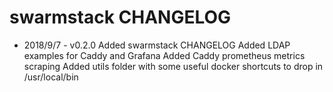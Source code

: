 # swarmstack CHANGELOG

* 2018/9/7 - v0.2.0
    Added swarmstack CHANGELOG
    Added LDAP examples for Caddy and Grafana
    Added Caddy prometheus metrics scraping
    Added utils folder with some useful docker shortcuts to drop in /usr/local/bin
